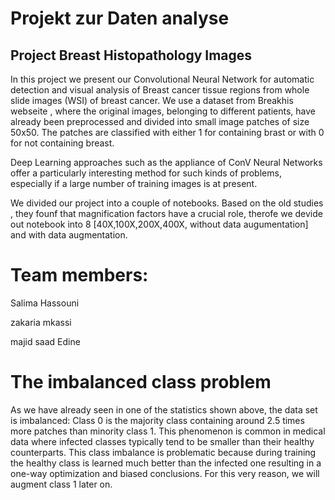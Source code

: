 # Projekt zur Daten analyse

## Project Breast Histopathology Images
In this project we present our Convolutional Neural Network for automatic detection and visual analysis of Breast cancer  tissue regions from whole slide images (WSI) of breast cancer. We use a dataset from Breakhis webseite , where the original images, belonging to different patients, have already been preprocessed and divided into small image patches of size 50x50. The patches are classified with either 1 for containing brast or with 0 for not containing breast.

Deep Learning approaches such as the appliance of ConV Neural Networks offer a particularly interesting method for such kinds of problems, especially if a large number of training images is at present.



We divided our project into a couple of  notebooks.
 Based on the old studies , they founf that magnification factors have a crucial role, therofe we devide out notebook into 8 [40X,100X,200X,400X, without data augumentation] 
 and with data augmentation.

# Team members:
Salima Hassouni 

zakaria mkassi

majid saad Edine

# The imbalanced class problem
As we have already seen in one of the statistics shown above, the data set is imbalanced: Class 0 is the majority class containing around 2.5 times more patches than minority class 1. This phenomenon is common in medical data where infected classes typically tend to be smaller than their healthy counterparts. This class imbalance is problematic because during training the healthy class is learned much better than the infected one resulting in a one-way optimization and biased conclusions. For this very reason, we will augment class 1 later on.

 
      
   
